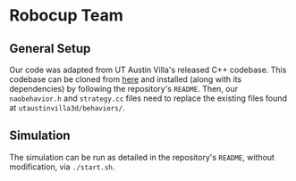 # Robocup Team

## General Setup
Our code was adapted from UT Austin Villa's released C++ codebase. This codebase can be cloned from [here](https://github.com/LARG/utaustinvilla3d) and installed (along with its dependencies) by following the repository's `README`. Then, our `naobehavior.h` and `strategy.cc` files need to replace the existing files found at `utaustinvilla3d/behaviors/`.  

## Simulation
The simulation can be run as detailed in the repository's `README`, without modification, via `./start.sh`.
